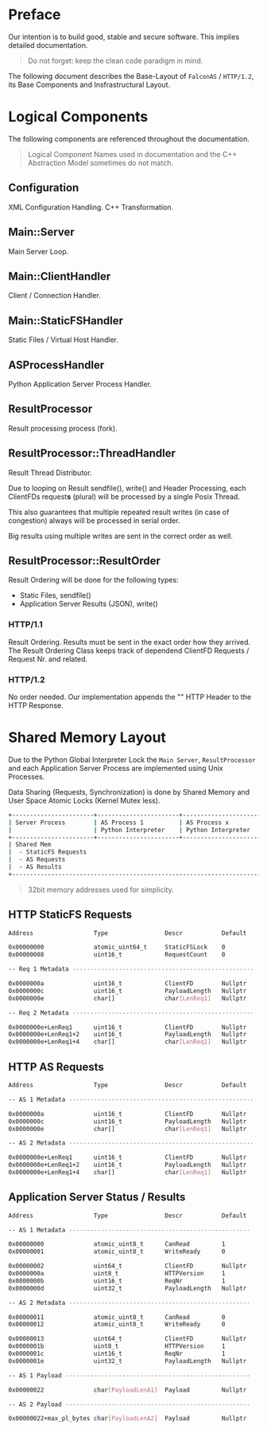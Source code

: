 # Preface

Our intention is to build good, stable and secure software. This implies detailed documentation.

> Do not forget: keep the clean code paradigm in mind.

The following document describes the Base-Layout of `FalconAS` / `HTTP/1.2`, its Base Components
and Insfrastructural Layout.

# Logical Components

The following components are referenced throughout the documentation.

> Logical Component Names used in documentation and the C++ Abstraction Model sometimes do not match.

## Configuration

XML Configuration Handling. C++ Transformation.

## Main::Server

Main Server Loop.

## Main::ClientHandler

Client / Connection Handler.

## Main::StaticFSHandler

Static Files / Virtual Host Handler.

## ASProcessHandler

Python Application Server Process Handler.

## ResultProcessor

Result processing process (fork).

## ResultProcessor::ThreadHandler

Result Thread Distributor.

Due to looping on Result sendfile(), write() and Header Processing, each ClientFDs request**s** (plural)
will be processed by a single Posix Thread.

This also guarantees that multiple repeated result writes (in case of congestion) always will be
processed in serial order.

Big results using multiple writes are sent in the correct order as well.

## ResultProcessor::ResultOrder

Result Ordering will be done for the following types:

- Static Files, sendfile()
- Application Server Results (JSON), write()

### HTTP/1.1

Result Ordering. Results must be sent in the exact order how they arrived.
The Result Ordering Class keeps track of dependend ClientFD Requests / Request Nr. and related.

### HTTP/1.2

No order needed. Our implementation appends the "" HTTP Header to the HTTP Response.

# Shared Memory Layout

Due to the Python Global Interpreter Lock the `Main Server`, `ResultProcessor` and each Application
Server Process are implemented using Unix Processes.

Data Sharing (Requests, Synchronization) is done by Shared Memory and User Space Atomic Locks
(Kernel Mutex less).

```bash
+-----------------------+-----------------------+-----------------------+-----------------------+
| Server Process        | AS Process 1          | AS Process x          | Result Processor      |
|                       | Python Interpreter    | Python Interpreter    |                       |
+-----------------------+-----------------------+-----------------------+-----------------------+
| Shared Mem                                                                                    |
|  - StaticFS Requests                                                                          |
|  - AS Requests                                                                                |
|  - AS Results                                                                                 |
+-----------------------------------------------------------------------------------------------+
```

> 32bit memory addresses used for simplicity.

## HTTP StaticFS Requests

```bash
Address                 Type                Descr           Default

0x00000000              atomic_uint64_t     StaticFSLock    0
0x00000008              uint16_t            RequestCount    0

-- Req 1 Metadata ---------------------------------------------------

0x0000000a              uint16_t            ClientFD        Nullptr
0x0000000c              uint16_t            PayloadLength   Nullptr
0x0000000e              char[]              char[LenReq1]   Nullptr

-- Req 2 Metadata ---------------------------------------------------

0x0000000e+LenReq1      uint16_t            ClientFD        Nullptr
0x0000000e+LenReq1+2    uint16_t            PayloadLength   Nullptr
0x0000000e+LenReq1+4    char[]              char[LenReq1]   Nullptr
```

## HTTP AS Requests

```bash
Address                 Type                Descr           Default

-- AS 1 Metadata ----------------------------------------------------

0x0000000a              uint16_t            ClientFD        Nullptr
0x0000000c              uint16_t            PayloadLength   Nullptr
0x0000000e              char[]              char[LenReq1]   Nullptr

-- AS 2 Metadata ----------------------------------------------------

0x0000000e+LenReq1      uint16_t            ClientFD        Nullptr
0x0000000e+LenReq1+2    uint16_t            PayloadLength   Nullptr
0x0000000e+LenReq1+4    char[]              char[LenReq1]   Nullptr
```

## Application Server Status / Results

```bash
Address                 Type                Descr           Default

-- AS 1 Metadata ---------------------------------------------------

0x00000000              atomic_uint8_t      CanRead         1
0x00000001              atomic_uint8_t      WriteReady      0

0x00000002              uint64_t            ClientFD        Nullptr
0x0000000a              uint8_t             HTTPVersion     1
0x0000000b              uint16_t            ReqNr           1
0x0000000d              uint32_t            PayloadLength   Nullptr

-- AS 2 Metadata ---------------------------------------------------

0x00000011              atomic_uint8_t      CanRead         0
0x00000012              atomic_uint8_t      WriteReady      0

0x00000013              uint64_t            ClientFD        Nullptr
0x0000001b              uint8_t             HTTPVersion     1
0x0000001c              uint16_t            ReqNr           1
0x0000001e              uint32_t            PayloadLength   Nullptr

-- AS 1 Payload ----------------------------------------------------

0x00000022              char[PayloadLenA1]  Payload         Nullptr

-- AS 2 Payload ----------------------------------------------------

0x00000022+max_pl_bytes char[PayloadLenA2]  Payload         Nullptr
```
